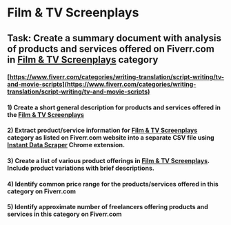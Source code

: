 # Film & TV Screenplays
## Task: Create a summary document with analysis of products and services offered on Fiverr.com in [Film & TV Screenplays](https://www.fiverr.com/categories/writing-translation/script-writing/tv-and-movie-scripts) category
#### [https://www.fiverr.com/categories/writing-translation/script-writing/tv-and-movie-scripts](https://www.fiverr.com/categories/writing-translation/script-writing/tv-and-movie-scripts)
#### 1) Create a short general description for products and services offered in the [Film & TV Screenplays](https://www.fiverr.com/categories/writing-translation/script-writing/tv-and-movie-scripts)
#### 2) Extract product/service information for [Film & TV Screenplays](https://www.fiverr.com/categories/writing-translation/script-writing/tv-and-movie-scripts) category as listed on Fiverr.com website into a separate CSV file using [Instant Data Scraper](https://chrome.google.com/webstore/detail/instant-data-scraper/ofaokhiedipichpaobibbnahnkdoiiah) Chrome extension.
#### 3) Create a list of various product offerings in [Film & TV Screenplays](https://www.fiverr.com/categories/writing-translation/script-writing/tv-and-movie-scripts). Include product variations with brief descriptions.
#### 4) Identify common price range for the products/services offered in this category on Fiverr.com
#### 5) Identify approximate number of freelancers offering products and services in this category on Fiverr.com
